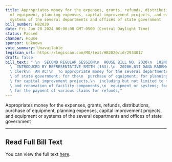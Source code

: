 ```yaml
---
title: Appropriates money for the expenses, grants, refunds, distributions, purchase
  of equipment, planning expenses, capital improvement projects, and equipment or
  systems of the several departments and offices of state government
bill_number: HB2020
date: Fri Jun 28 2024 00:00:00 GMT-0500 (Central Daylight Time)
status: Passed
chamber: House
sponsor: Unknown
vote_summary: Unavailable
legiscan_url: https://legiscan.com/MO/text/HB2020/id/2934017
draft: false
bill_text: "|\n  SECOND REGULAR SESSION\n  HOUSE BILL NO. 2020\n  102ND GENERAL ASSEMBLY\n\
  \  INTRODUCED BY REPRESENTATIVE SMITH (163).\n  2020H.01I DANA RADEMAN MILLER, Chief\
  \ Clerk\n  AN ACT\n  To appropriate money for the several departments and offices\
  \ of state government; for the\n  purchase of equipment; for planning expenses,\
  \ for capital improvement projects,\n  including but not limited to major additions\
  \ and renovation of facility components,\n  equipment or systems; for grants; and\
  \ for the payment of various claims for refunds,"
---
```

Appropriates money for the expenses, grants, refunds, distributions, purchase of equipment, planning expenses, capital improvement projects, and equipment or systems of the several departments and offices of state government

---

## Read Full Bill Text

You can view the full text [here](https://legiscan.com/MO/text/HB2020/id/2934017).
